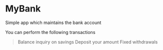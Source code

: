# MyBank
Simple app which maintains the bank account

You can perform the following transactions
>Balance inquiry on savings
>Deposit your amount
>Fixed withdrawals

